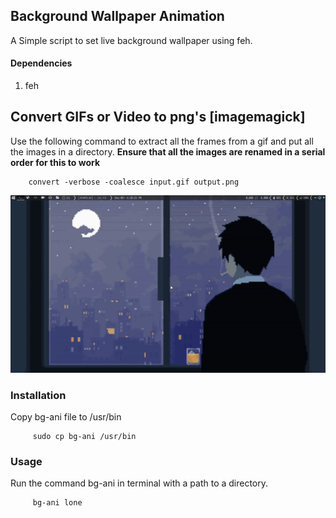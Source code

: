 ## Background Wallpaper Animation

A Simple script to set live background wallpaper using feh.


#### Dependencies

1. feh

## Convert GIFs or Video to png's [imagemagick]

Use the following command to extract all the frames from a gif and put all the images in a directory.
**Ensure that all the images are renamed in a serial order for this to work**

        convert -verbose -coalesce input.gif output.png  

![preview](https://github.com/Sidmaz666/animated_wallpapers/blob/main/preview.gif)

### Installation

Copy  bg-ani file to /usr/bin 
             
         sudo cp bg-ani /usr/bin

### Usage

Run the command bg-ani in terminal with a path to a directory.
         
         bg-ani lone
 
 
